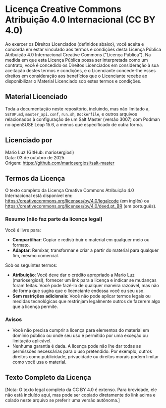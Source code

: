 # Licença Creative Commons Atribuição 4.0 Internacional (CC BY 4.0)

Ao exercer os Direitos Licenciados (definidos abaixo), você aceita e concorda em estar vinculado aos termos e condições desta Licença Pública Atribuição 4.0 Internacional Creative Commons ("Licença Pública"). Na medida em que esta Licença Pública possa ser interpretada como um contrato, você é concedido os Direitos Licenciados em consideração à sua aceitação destes termos e condições, e o Licenciante concede-lhe esses direitos em consideração aos benefícios que o Licenciante recebe ao disponibilizar o Material Licenciado sob estes termos e condições.

## Material Licenciado
Toda a documentação neste repositório, incluindo, mas não limitado a, `SETUP.md`, `master_api.conf`, `run.sh`, `Dockerfile`, e outros arquivos relacionados à configuração de um Salt Master (versão 3007) com Podman no openSUSE Leap 15.6, a menos que especificado de outra forma.

## Licenciado por
Mario Luz (GitHub: mariosergiosl)  
Data: 03 de outubro de 2025  
Origem: https://github.com/mariosergiosl/salt-master

## Termos da Licença
O texto completo da Licença Creative Commons Atribuição 4.0 Internacional está disponível em:  
https://creativecommons.org/licenses/by/4.0/legalcode (em inglês) ou https://creativecommons.org/licenses/by/4.0/deed.pt_BR (em português).

### Resumo (não faz parte da licença legal)
Você é livre para:
- **Compartilhar**: Copiar e redistribuir o material em qualquer meio ou formato.
- **Adaptar**: Remixar, transformar e criar a partir do material para qualquer fim, mesmo comercial.

Sob os seguintes termos:
- **Atribuição**: Você deve dar o crédito apropriado a Mario Luz (mariosergiosl), fornecer um link para a licença e indicar se mudanças foram feitas. Você pode fazê-lo de qualquer maneira razoável, mas não de forma que sugira que o licenciante endossa você ou seu uso.
- **Sem restrições adicionais**: Você não pode aplicar termos legais ou medidas tecnológicas que restrinjam legalmente outros de fazerem algo que a licença permite.

### Avisos
- Você não precisa cumprir a licença para elementos do material em domínio público ou onde seu uso é permitido por uma exceção ou limitação aplicável.
- Nenhuma garantia é dada. A licença pode não lhe dar todas as permissões necessárias para o uso pretendido. Por exemplo, outros direitos como publicidade, privacidade ou direitos morais podem limitar como você usa o material.

## Texto Completo da Licença
[Nota: O texto legal completo da CC BY 4.0 é extenso. Para brevidade, ele não está incluído aqui, mas pode ser copiado diretamente do link acima e colado neste arquivo se preferir uma versão autônoma.]
